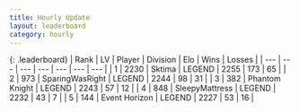 ```yaml
---
title: Hourly Update
layout: leaderboard
category: hourly
---
```


{: .leaderboard}
| Rank | LV | Player | Division | Elo | Wins | Losses |
| --- | --- | --- | --- | --- | --- | --- |
| <span data-change="0">1</span> | 2230 | <span title="ID: 353063">Sktima</span> | LEGEND | <span data-change="0">2255</span> | <span data-change="0">173</span> | <span data-change="0">65</span> |
| <span data-change="0">2</span> | 973 | <span title="ID: 402846">SparingWasRight</span> | LEGEND | <span data-change="0">2244</span> | <span data-change="0">98</span> | <span data-change="0">31</span> |
| <span data-change="4">3</span> | 382 | <span title="ID: 742939">Phantom Knight</span> | LEGEND | <span data-change="28">2243</span> | <span data-change="7">57</span> | <span data-change="1">12</span> |
| <span data-change="-1">4</span> | 848 | <span title="ID: 153129">SleepyMattress</span> | LEGEND | <span data-change="0">2232</span> | <span data-change="0">43</span> | <span data-change="0">7</span> |
| <span data-change="-1">5</span> | 144 | <span title="ID: 670324">Event Horizon</span> | LEGEND | <span data-change="0">2227</span> | <span data-change="0">53</span> | <span data-change="0">16</span> |
